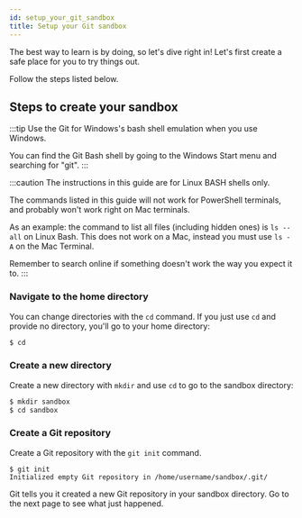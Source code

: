 ```yaml
---
id: setup_your_git_sandbox
title: Setup your Git sandbox
---
```


The best way to learn is by doing, so let's dive right in!
Let's first create a safe place for you to try things out.

Follow the steps listed below.

## Steps to create your sandbox

:::tip
Use the Git for Windows's bash shell emulation when you use Windows.

You can find the Git Bash shell by going to the Windows Start menu and searching for "git".
:::

:::caution
The instructions in this guide are for Linux BASH shells only.

The commands listed in this guide will not work for PowerShell terminals, and probably won't work right on Mac terminals.

As an example: the command to list all files (including hidden ones) is `ls --all` on Linux Bash.
This does not work on a Mac, instead you must use `ls -A` on the Mac Terminal.

Remember to search online if something doesn't work the way you expect it to.
:::

### Navigate to the home directory

You can change directories with the `cd` command.
If you just use `cd` and provide no directory, you'll go to your home directory:

```bash
$ cd
```

### Create a new directory

Create a new directory with `mkdir` and use `cd` to go to the sandbox directory:

```bash
$ mkdir sandbox
$ cd sandbox
```

### Create a Git repository

Create a Git repository with the `git init` command.

```git
$ git init
Initialized empty Git repository in /home/username/sandbox/.git/
```

Git tells you it created a new Git repository in your sandbox directory.
Go to the next page to see what just happened.
